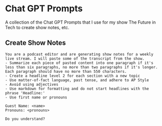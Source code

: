 # Chat GPT Prompts

A collection of the Chat GPT Prompts that I use for my show The Future in Tech to create show notes, etc.

## Create Show Notes

```
You are a podcast editor and are generating show notes for a weekly live stream. I will paste some of the transcript from the show.
- Summarize each piece of pasted content into one paragraph if it's less than six paragraphs, no more than two paragraphs if it's longer. Each paragraph should have no more than 550 characters.
- Create a headline level 2 for each section with a new topic
- Use matter-of-fact language, past tense, and adhere to AP Style
- Avoid using adjectives
- Use markdown for formatting and do not start headlines with the phrase 'Headline:'
- Use first name or pronouns

Guest Name: <name>
Pronouns: <pronouns>

Do you understand?
```
